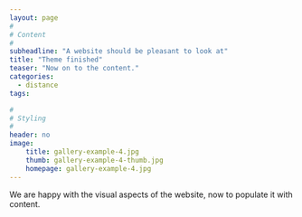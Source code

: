 ```yaml
---
layout: page
#
# Content
#
subheadline: "A website should be pleasant to look at"
title: "Theme finished"
teaser: "Now on to the content."
categories:
  - distance
tags:

#
# Styling
#
header: no
image:
    title: gallery-example-4.jpg
    thumb: gallery-example-4-thumb.jpg
    homepage: gallery-example-4.jpg
---
```


We are happy with the visual aspects of the website, now to populate it with content.
